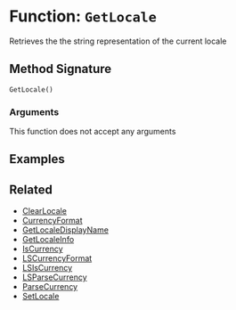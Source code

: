 [comment]: # (Note: This documentation is generated dynamically in the build process.  To modify the contents, change the javadoc on the _invoke method of the BIF class)

# Function: `GetLocale`

Retrieves the the string representation of the current locale

## Method Signature

```
GetLocale()
```

### Arguments

This function does not accept any arguments

## Examples



## Related

  * [ClearLocale](./ClearLocale.md)
  * [CurrencyFormat](./CurrencyFormat.md)
  * [GetLocaleDisplayName](./GetLocaleDisplayName.md)
  * [GetLocaleInfo](./GetLocaleInfo.md)
  * [IsCurrency](./IsCurrency.md)
  * [LSCurrencyFormat](./LSCurrencyFormat.md)
  * [LSIsCurrency](./LSIsCurrency.md)
  * [LSParseCurrency](./LSParseCurrency.md)
  * [ParseCurrency](./ParseCurrency.md)
  * [SetLocale](./SetLocale.md)
